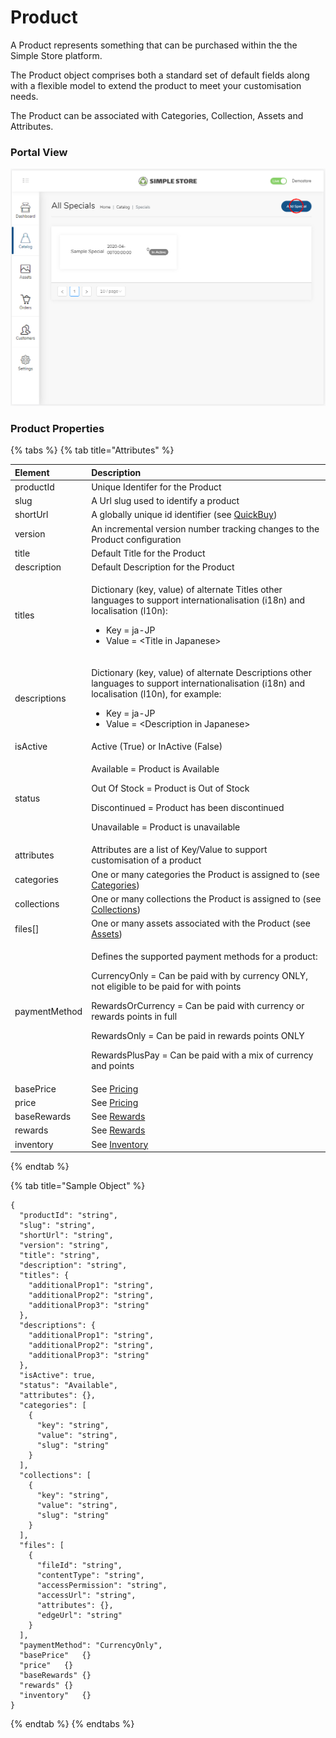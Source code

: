 # Product

A Product represents something that can be purchased within the the Simple Store platform.

The Product object comprises both a standard set of default fields along with a flexible model to extend the product to meet your customisation needs.

The Product can be associated with Categories, Collection, Assets and Attributes.

### Portal View

![](../.gitbook/assets/image%20%2827%29.png)

### Product Properties

{% tabs %}
{% tab title="Attributes" %}
<table>
  <thead>
    <tr>
      <th style="text-align:left">Element</th>
      <th style="text-align:left">Description</th>
    </tr>
  </thead>
  <tbody>
    <tr>
      <td style="text-align:left">productId</td>
      <td style="text-align:left">Unique Identifer for the Product</td>
    </tr>
    <tr>
      <td style="text-align:left">slug</td>
      <td style="text-align:left">A Url slug used to identify a product</td>
    </tr>
    <tr>
      <td style="text-align:left">shortUrl</td>
      <td style="text-align:left">A globally unique id identifier (see <a href="../getting-started/quickbuy.md">QuickBuy</a>)</td>
    </tr>
    <tr>
      <td style="text-align:left">version</td>
      <td style="text-align:left">An incremental version number tracking changes to the Product configuration</td>
    </tr>
    <tr>
      <td style="text-align:left">title</td>
      <td style="text-align:left">Default Title for the Product</td>
    </tr>
    <tr>
      <td style="text-align:left">description</td>
      <td style="text-align:left">Default Description for the Product</td>
    </tr>
    <tr>
      <td style="text-align:left">titles</td>
      <td style="text-align:left">
        <p>Dictionary (key, value) of alternate Titles other languages to support
          internationalisation (i18n) and localisation (l10n):</p>
        <ul>
          <li>Key = ja-JP</li>
          <li>Value = &lt;Title in Japanese&gt;</li>
        </ul>
      </td>
    </tr>
    <tr>
      <td style="text-align:left">descriptions</td>
      <td style="text-align:left">
        <p>Dictionary (key, value) of alternate Descriptions other languages to support
          internationalisation (i18n) and localisation (l10n), for example:</p>
        <ul>
          <li>Key = ja-JP</li>
          <li>Value = &lt;Description in Japanese&gt;</li>
        </ul>
      </td>
    </tr>
    <tr>
      <td style="text-align:left">isActive</td>
      <td style="text-align:left">Active (True) or InActive (False)</td>
    </tr>
    <tr>
      <td style="text-align:left">status</td>
      <td style="text-align:left">
        <p>Available = Product is Available</p>
        <p>Out Of Stock = Product is Out of Stock</p>
        <p>Discontinued = Product has been discontinued</p>
        <p>Unavailable = Product is unavailable</p>
      </td>
    </tr>
    <tr>
      <td style="text-align:left">attributes</td>
      <td style="text-align:left">Attributes are a list of Key/Value to support customisation of a product</td>
    </tr>
    <tr>
      <td style="text-align:left">categories</td>
      <td style="text-align:left">One or many categories the Product is assigned to (see <a href="categories.md">Categories</a>)</td>
    </tr>
    <tr>
      <td style="text-align:left">collections</td>
      <td style="text-align:left">One or many collections the Product is assigned to (see <a href="collections.md">Collections</a>)</td>
    </tr>
    <tr>
      <td style="text-align:left">files[]</td>
      <td style="text-align:left">One or many assets associated with the Product (see <a href="assets.md">Assets</a>)</td>
    </tr>
    <tr>
      <td style="text-align:left">paymentMethod</td>
      <td style="text-align:left">
        <p>Defines the supported payment methods for a product:</p>
        <p>CurrencyOnly = Can be paid with by currency ONLY, not eligible to be paid
          for with points</p>
        <p>RewardsOrCurrency = Can be paid with currency or rewards points in full</p>
        <p>RewardsOnly = Can be paid in rewards points ONLY</p>
        <p>RewardsPlusPay = Can be paid with a mix of currency and points</p>
      </td>
    </tr>
    <tr>
      <td style="text-align:left">basePrice</td>
      <td style="text-align:left">See <a href="pricing.md">Pricing</a>
      </td>
    </tr>
    <tr>
      <td style="text-align:left">price</td>
      <td style="text-align:left">See <a href="pricing.md">Pricing</a>
      </td>
    </tr>
    <tr>
      <td style="text-align:left">baseRewards</td>
      <td style="text-align:left">See <a href="rewards.md">Rewards </a>
      </td>
    </tr>
    <tr>
      <td style="text-align:left">rewards</td>
      <td style="text-align:left">See <a href="rewards.md">Rewards </a>
      </td>
    </tr>
    <tr>
      <td style="text-align:left">inventory</td>
      <td style="text-align:left">See <a href="inventory.md">Inventory</a>
      </td>
    </tr>
  </tbody>
</table>
{% endtab %}

{% tab title="Sample Object" %}
```text
{
  "productId": "string",
  "slug": "string",
  "shortUrl": "string",
  "version": "string",
  "title": "string",
  "description": "string",
  "titles": {
    "additionalProp1": "string",
    "additionalProp2": "string",
    "additionalProp3": "string"
  },
  "descriptions": {
    "additionalProp1": "string",
    "additionalProp2": "string",
    "additionalProp3": "string"
  },
  "isActive": true,
  "status": "Available",
  "attributes": {},
  "categories": [
    {
      "key": "string",
      "value": "string",
      "slug": "string"
    }
  ],
  "collections": [
    {
      "key": "string",
      "value": "string",
      "slug": "string"
    }
  ],
  "files": [
    {
      "fileId": "string",
      "contentType": "string",
      "accessPermission": "string",
      "accessUrl": "string",
      "attributes": {},
      "edgeUrl": "string"
    }
  ],
  "paymentMethod": "CurrencyOnly",
  "basePrice"	{}
  "price"	{}
  "baseRewards"	{}
  "rewards"	{}
  "inventory"	{}
}
```
{% endtab %}
{% endtabs %}

#### 

